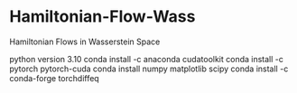 # Hamiltonian-Flow-Wass
Hamiltonian Flows in Wasserstein Space

python version 3.10
conda install -c anaconda cudatoolkit
conda install -c pytorch pytorch-cuda
conda install numpy matplotlib scipy
conda install -c conda-forge torchdiffeq